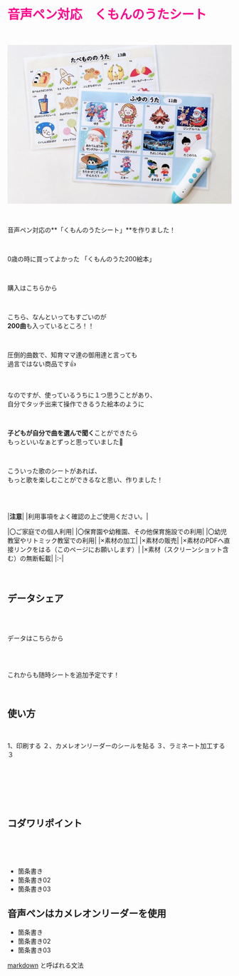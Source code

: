 # <span style="color: #FE008C">音声ペン対応　くもんのうたシート </span>

<br>

![ダミー画像](../public/images/blogs/kumon.jpg)

<br>

音声ペン対応の**「くもんのうたシート」**を作りました！

<br>

0歳の時に買ってよかった
「くもんのうた200絵本」

<br>

購入はこちらから  

<br>

こちら、なんといってもすごいのが  
**200曲**も入っているところ！！  

<br>

圧倒的曲数で、知育ママ達の御用達と言っても  
過言ではない商品です👍

<br>

なのですが、使っているうちに１つ思うことがあり、  
自分でタッチ出来て操作できるうた絵本のように  

<br>

**子どもが自分で曲を選んで聞く**ことができたら  
もっといいなぁとずっと思っていました🥹  

<br>

こういった歌のシートがあれば、  
もっと歌を楽しむことができるなと思い、作りました！  

<br>
<br>

|**注意**|
|利用事項をよく確認の上ご使用ください。|

|〇ご家庭での個人利用|
|〇保育園や幼稚園、その他保育施設での利用|
|〇幼児教室やリトミック教室での利用|
|×素材の加工|
|×素材の販売|
|×素材のPDFへ直接リンクをはる（このページにお願いします）|
|×素材（スクリーンショット含む）の無断転載|
|:-|
<br>
<br>
<br>

## データシェア

<br>
<br>

データはこちらから

<br>
<br>

これからも随時シートを追加予定です！

<br>

## 使い方  

<br>

1、印刷する
２、カメレオンリーダーのシールを貼る
３、ラミネート加工する
３
<br>
<br>
<br>


<br>
<br>
<br>

## コダワリポイント  

<br>
<br>
<br>

- 箇条書き
- 箇条書き02
- 箇条書き03

## 音声ペンはカメレオンリーダーを使用

- 箇条書き
- 箇条書き02
- 箇条書き03

[markdown](https://growi.cloud/blog/738) と呼ばれる文法


